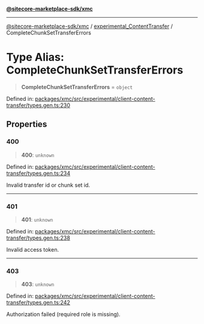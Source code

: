 [**@sitecore-marketplace-sdk/xmc**](../../../../README.md)

***

[@sitecore-marketplace-sdk/xmc](../../../../README.md) / [experimental\_ContentTransfer](../README.md) / CompleteChunkSetTransferErrors

# Type Alias: CompleteChunkSetTransferErrors

> **CompleteChunkSetTransferErrors** = `object`

Defined in: [packages/xmc/src/experimental/client-content-transfer/types.gen.ts:230](https://github.com/Sitecore/marketplace-sdk/blob/main/packages/xmc/src/experimental/client-content-transfer/types.gen.ts#L230)

## Properties

### 400

> **400**: `unknown`

Defined in: [packages/xmc/src/experimental/client-content-transfer/types.gen.ts:234](https://github.com/Sitecore/marketplace-sdk/blob/main/packages/xmc/src/experimental/client-content-transfer/types.gen.ts#L234)

Invalid transfer id or chunk set id.

***

### 401

> **401**: `unknown`

Defined in: [packages/xmc/src/experimental/client-content-transfer/types.gen.ts:238](https://github.com/Sitecore/marketplace-sdk/blob/main/packages/xmc/src/experimental/client-content-transfer/types.gen.ts#L238)

Invalid access token.

***

### 403

> **403**: `unknown`

Defined in: [packages/xmc/src/experimental/client-content-transfer/types.gen.ts:242](https://github.com/Sitecore/marketplace-sdk/blob/main/packages/xmc/src/experimental/client-content-transfer/types.gen.ts#L242)

Authorization failed (required role is missing).
